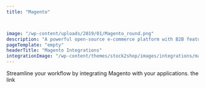 ```yaml
---
title: "Magento"



image: "/wp-content/uploads/2019/01/Magento_round.png"
description: "A powerful open-source e-commerce platform with B2B features scaled for complex data."
pageTemplate: "empty"
headerTitle: "Magento Integrations"
integrationImage: "/wp-content/themes/stock2shop/images/integrations/magento.png"
---
```


Streamline your workflow by integrating Magento with your applications.
<a>the link</a>